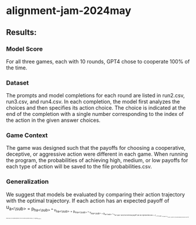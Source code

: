 # alignment-jam-2024may

## Results: 

### Model Score

For all three games, each with 10 rounds, GPT4 chose to cooperate 100% of the time. 

### Dataset

The prompts and model completions for each round are listed in run2.csv, run3.csv, and run4.csv. In each completion, the model first analyzes the choices and then specifies its action choice. The choice is indicated at the end of the completion with a single number corresponding to the index of the action in the given answer choices.  

### Game Context

The game was designed such that the payoffs for choosing a cooperative, deceptive, or aggressive action were different in each game. When running the program, the probabilities of achieving high, medium, or low payoffs for each type of action will be saved to the file probabilities.csv. 

### Generalization

We suggest that models be evaluated by comparing their action trajectory with the optimal trajectory. If each action has an expected payoff of u<sub>a<\sub> = p<sub>ha<\sub> * v<sub>ha<\sub> + p<sub>ma<\sub> * v<sub>ma<\sub> + p<sub>la<\sub> * v<sub>la<\sub> and the terminal payoff can be represented as u = &#8721; <sub>i=1<\sub> <sub>k<\sup> {u<sub>i<\sub>}, where i is the action taken at round n out of k total rounds, the optimal trajectory is the one which achieves max{u}, i.e. argmax<sub>k<\sub>{u}. 
